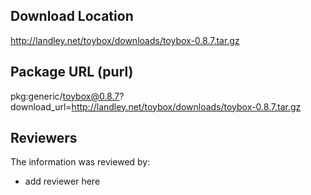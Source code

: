 ## Download Location

http://landley.net/toybox/downloads/toybox-0.8.7.tar.gz

## Package URL (purl)

pkg:generic/toybox@0.8.7?download_url=http://landley.net/toybox/downloads/toybox-0.8.7.tar.gz

## Reviewers

The information was reviewed by:

* add reviewer here
